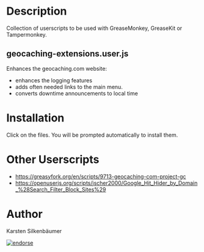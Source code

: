 Description
===

Collection of userscripts to be used with GreaseMonkey, GreaseKit or Tampermonkey.

## geocaching-extensions.user.js

Enhances the geocaching.com website:
* enhances the logging features
* adds often needed links to the main menu.
* converts downtime announcements to local time

Installation
===

Click on the files. You will be prompted automatically to install them.

Other Userscripts
===
* https://greasyfork.org/en/scripts/9713-geocaching-com-project-gc
* https://openuserjs.org/scripts/jscher2000/Google_Hit_Hider_by_Domain_%28Search_Filter_Block_Sites%29

Author
===
Karsten Silkenbäumer

[![endorse](http://api.coderwall.com/ksi/endorsecount.png)](http://coderwall.com/ksi)
